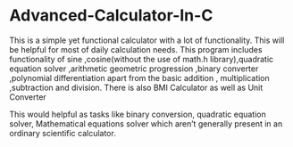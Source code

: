# Advanced-Calculator-In-C
This is a simple yet functional calculator with a lot of functionality. This will be helpful for most of daily calculation needs.
This program includes functionality of sine ,cosine(without the use of math.h library),quadratic equation solver ,arithmetic geometric progression ,binary converter ,polynomial differentiation apart from the basic addition , multiplication ,subtraction and division. There is also BMI Calculator as well as Unit Converter

This would helpful as tasks like binary conversion, quadratic equation solver, Mathematical equations solver which aren’t generally present in an ordinary scientific calculator.
